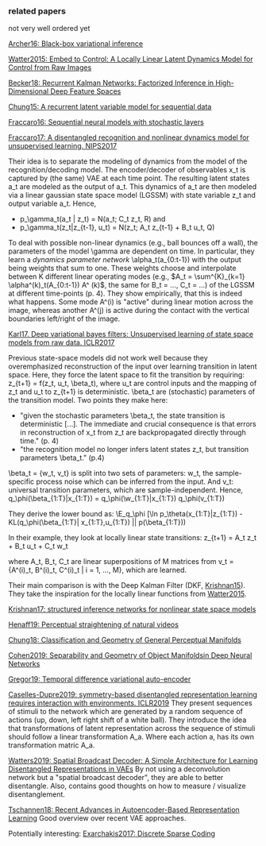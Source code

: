 ### related papers

not very well ordered yet

[Archer16: Black-box variational inference](https://arxiv.org/abs/1511.07367)

[Watter2015: Embed to Control: A Locally Linear Latent Dynamics Model for Control from Raw Images ](http://papers.nips.cc/paper/5964-embed-to-control-a-locally-linear-latent-dynamics-model-for-control-from-raw-images.pdf)

[Becker18: Recurrent Kalman Networks: Factorized Inference in High-Dimensional Deep Feature Spaces](https://openreview.net/forum?id=rkx1m2C5YQ)

[Chung15: A recurrent latent variable model for sequential data](http://papers.nips.cc/paper/5653-a-recurrent-latent-variable-model-for-sequential-data.pdf)

[Fraccaro16: Sequential neural models with stochastic layers](http://papers.nips.cc/paper/6039-sequential-neural-models-with-stochastic-layers.pdf)

[Fraccaro17: A disentangled recognition and nonlinear dynamics model for unsupervised learning. NIPS2017](http://papers.nips.cc/paper/6039-sequential-neural-models-with-stochastic-layers.pdf)


Their idea is to separate the modeling of dynamics from the model of the recognition/decoding model. The encoder/decoder of observables x_t is captured by (the same) VAE at each time point. The resulting latent states a_t are modeled as the output of a_t. This dynamics of a_t are then modeled via a linear gaussian state space model (LGSSM) with state variable z_t and output variable a_t. Hence,
- p_\gamma_t(a_t | z_t) = N(a_t; C_t z_t, R)
and
- p_\gamma_t(z_t|z_{t-1}, u_t) = N(z_t; A_t z_{t-1} + B_t u_t, Q)

To deal with possible non-linear dynamics (e.g., ball bounces off a wall), the parameters of the model \gamma are dependent on time. In particular, they learn a *dynamics parameter network* \alpha_t(a_{0:t-1}) with the output being weights that sum to one. These weights choose and interpolate between K different linear operating modes (e.g., $A_t = \sum^{K}_{k=1} \alpha^(k)_t(A_{0:t-1}) A^ (k)$, the same for B_t = ..., C_t = ...) of the LGSSM at different time-points (p. 4). They show empirically, that this is indeed what happens. Some mode A^(i) is "active" during linear motion across the image, whereas another A^(j) is active during the contact with the vertical boundaries left/right of the image.

[Karl17. Deep variational bayes filters: Unsupervised learning of state space models from raw data. ICLR2017](https://arxiv.org/pdf/1605.06432.pdf)
  
  Previous state-space models did not work well because they overemphasized reconstruction of the input over learning transition in latent space. Here, they force the latent space to fit the transition by requiring:
z_{t+1} = f(z_t, u_t, \beta_t),
where u_t are control inputs and the mapping of z_t and u_t to z_{t+1} is deterministic. \beta_t are (stochastic) parameters of the transition model. Two points they make here:
- "given the stochastic parameters \beta_t, the state transition is deterministic [...]. The immediate and crucial consequence is that errors in reconstruction of x_t from z_t are backpropagated directly through time." (p. 4)
- "the recognition model no longer infers latent states z_t, but transition parameters \beta_t." (p.4)

\beta_t = {w_t, v_t} is split into two sets of parameters: w_t, the sample-specific process noise which can be inferred from the input. And v_t: universal transition parameters, which are sample-independent.  Hence,
q_\phi(\beta_{1:T}|x_{1:T}) = q_\phi(\w_{1:T}|x_{1:T}) q_\phi(v_{1:T}) 

They derive the lower bound as:
\E_q_\phi [\ln p_\theta(x_{1:T}|z_{1:T}) - KL(q_\phi(\beta_{1:T}| x_{1:T},u_{1:T}) || p(\beta_{1:T}))

In their example, they look at locally linear state transitions:
z_{t+1} = A_t z_t + B_t u_t + C_t w_t

where A_t, B_t, C_t are linear superpositions of M matrices from
v_t = {A^(i)_t, B^(i)_t, C^(i)_t | i = 1, ..., M}, which are learned.

Their main comparison is with the Deep Kalman Filter (DKF, [Krishnan15](https://arxiv.org/pdf/1511.05121.pdf)). They take the inspiration for the locally linear functions from [Watter2015](http://papers.nips.cc/paper/5964-embed-to-control-a-locally-linear-latent-dynamics-model-for-control-from-raw-images).


[Krishnan17: structured inference networks for nonlinear state space models](https://www.aaai.org/ocs/index.php/AAAI/AAAI17/paper/view/14215/14380)

[Henaff19: Perceptual straightening of natural videos](http://www.nature.com/articles/s41593-019-0377-4)

[Chung18: Classification and Geometry of General Perceptual Manifolds](https://journals.aps.org/prx/abstract/10.1103/PhysRevX.8.031003)

[Cohen2019: Separability and Geometry of Object Manifoldsin Deep Neural Networks](https://www.biorxiv.org/content/biorxiv/early/2019/05/23/644658.full.pdf)

[Gregor19: Temporal difference variational auto-encoder](https://openreview.net/pdf?id=S1x4ghC9tQ)

[Caselles-Dupre2019: symmetry-based disentangled representation learning  requires interaction  with environments. ICLR2019](http://spirl.info/2019/camera-ready/spirl_camera-ready_17.pdf)
They present sequences of stimuli to the network which are generated by a random sequence of actions (up, down, left right shift of a white ball). They introduce the idea that transformations of latent representation across the sequence of stimuli should follow a linear transformation A_a. Where each action a, has its own transformation matric A_a.

[Watters2019: Spatial Broadcast Decoder:  A Simple Architecture for Learning Disentangled Representations in VAEs](https://arxiv.org/pdf/1901.07017.pdf)
By not using a deconvolution network but a "spatial broadcast decoder", they are able to better disentangle. Also, contains good thoughts on how to measure / visualize disentanglement.

[Tschannen18: Recent Advances in Autoencoder-Based Representation Learning](http://bayesiandeeplearning.org/2018/papers/151.pdf)
Good overview over recent VAE approaches.


Potentially interesting:
[Exarchakis2017: Discrete Sparse Coding](https://exarchakis.net/files/papers/NECO-09-16-2696R2-PDF.pdf)
